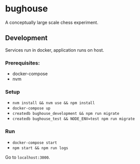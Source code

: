 # bughouse

A conceptually large scale chess experiment.

## Development

Services run in docker, application runs on host.

### Prerequisites:

- docker-compose
- nvm

### Setup

- `nvm install && nvm use && npm install`
- `docker-compose up`
- `createdb bughouse_development && npm run migrate`
- `createdb bughouse_test && NODE_ENV=test npm run migrate`

### Run

- `docker-compose start`
- `npm start && npm run logs`

Go to `localhost:3000`.
